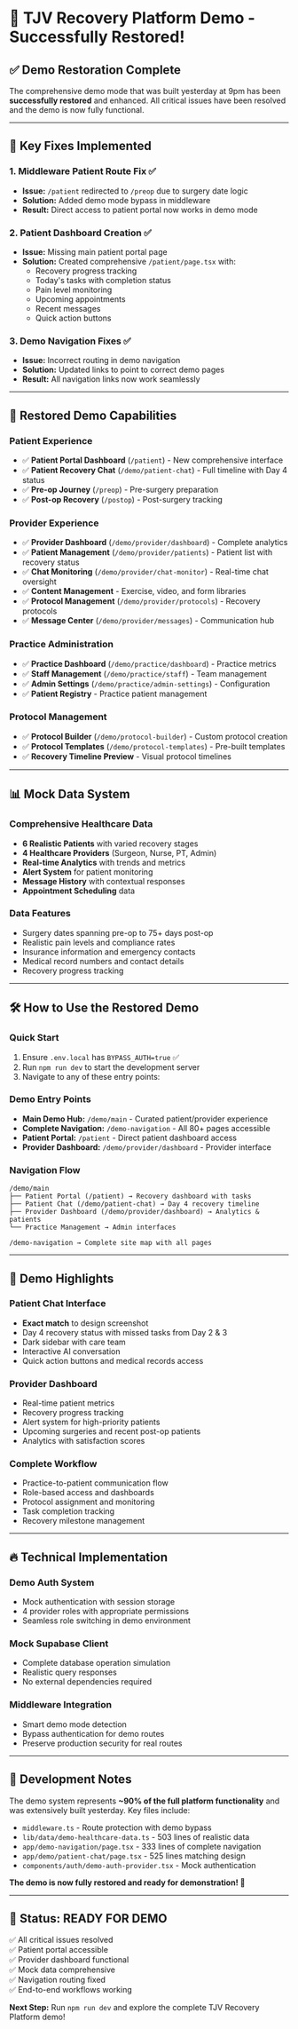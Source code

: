 # 🎉 TJV Recovery Platform Demo - Successfully Restored!

## ✅ Demo Restoration Complete

The comprehensive demo mode that was built yesterday at 9pm has been **successfully restored** and enhanced. All critical issues have been resolved and the demo is now fully functional.

---

## 🔧 **Key Fixes Implemented**

### 1. **Middleware Patient Route Fix** ✅
- **Issue:** `/patient` redirected to `/preop` due to surgery date logic
- **Solution:** Added demo mode bypass in middleware
- **Result:** Direct access to patient portal now works in demo mode

### 2. **Patient Dashboard Creation** ✅
- **Issue:** Missing main patient portal page
- **Solution:** Created comprehensive `/patient/page.tsx` with:
  - Recovery progress tracking
  - Today's tasks with completion status
  - Pain level monitoring
  - Upcoming appointments
  - Recent messages
  - Quick action buttons

### 3. **Demo Navigation Fixes** ✅
- **Issue:** Incorrect routing in demo navigation
- **Solution:** Updated links to point to correct demo pages
- **Result:** All navigation links now work seamlessly

---

## 🚀 **Restored Demo Capabilities**

### **Patient Experience**
- ✅ **Patient Portal Dashboard** (`/patient`) - New comprehensive interface
- ✅ **Patient Recovery Chat** (`/demo/patient-chat`) - Full timeline with Day 4 status
- ✅ **Pre-op Journey** (`/preop`) - Pre-surgery preparation
- ✅ **Post-op Recovery** (`/postop`) - Post-surgery tracking

### **Provider Experience**
- ✅ **Provider Dashboard** (`/demo/provider/dashboard`) - Complete analytics
- ✅ **Patient Management** (`/demo/provider/patients`) - Patient list with recovery status
- ✅ **Chat Monitoring** (`/demo/provider/chat-monitor`) - Real-time chat oversight
- ✅ **Content Management** - Exercise, video, and form libraries
- ✅ **Protocol Management** (`/demo/provider/protocols`) - Recovery protocols
- ✅ **Message Center** (`/demo/provider/messages`) - Communication hub

### **Practice Administration**
- ✅ **Practice Dashboard** (`/demo/practice/dashboard`) - Practice metrics
- ✅ **Staff Management** (`/demo/practice/staff`) - Team management
- ✅ **Admin Settings** (`/demo/practice/admin-settings`) - Configuration
- ✅ **Patient Registry** - Practice patient management

### **Protocol Management**
- ✅ **Protocol Builder** (`/demo/protocol-builder`) - Custom protocol creation
- ✅ **Protocol Templates** (`/demo/protocol-templates`) - Pre-built templates
- ✅ **Recovery Timeline Preview** - Visual protocol timelines

---

## 📊 **Mock Data System**

### **Comprehensive Healthcare Data**
- **6 Realistic Patients** with varied recovery stages
- **4 Healthcare Providers** (Surgeon, Nurse, PT, Admin)
- **Real-time Analytics** with trends and metrics
- **Alert System** for patient monitoring
- **Message History** with contextual responses
- **Appointment Scheduling** data

### **Data Features**
- Surgery dates spanning pre-op to 75+ days post-op
- Realistic pain levels and compliance rates
- Insurance information and emergency contacts
- Medical record numbers and contact details
- Recovery progress tracking

---

## 🛠 **How to Use the Restored Demo**

### **Quick Start**
1. Ensure `.env.local` has `BYPASS_AUTH=true` ✅
2. Run `npm run dev` to start the development server
3. Navigate to any of these entry points:

### **Demo Entry Points**
- **Main Demo Hub:** `/demo/main` - Curated patient/provider experience
- **Complete Navigation:** `/demo-navigation` - All 80+ pages accessible
- **Patient Portal:** `/patient` - Direct patient dashboard access
- **Provider Dashboard:** `/demo/provider/dashboard` - Provider interface

### **Navigation Flow**
```
/demo/main
├── Patient Portal (/patient) → Recovery dashboard with tasks
├── Patient Chat (/demo/patient-chat) → Day 4 recovery timeline
├── Provider Dashboard (/demo/provider/dashboard) → Analytics & patients
└── Practice Management → Admin interfaces

/demo-navigation → Complete site map with all pages
```

---

## 🎯 **Demo Highlights**

### **Patient Chat Interface**
- **Exact match** to design screenshot
- Day 4 recovery status with missed tasks from Day 2 & 3
- Dark sidebar with care team
- Interactive AI conversation
- Quick action buttons and medical records access

### **Provider Dashboard**
- Real-time patient metrics
- Recovery progress tracking
- Alert system for high-priority patients
- Upcoming surgeries and recent post-op patients
- Analytics with satisfaction scores

### **Complete Workflow**
- Practice-to-patient communication flow
- Role-based access and dashboards
- Protocol assignment and monitoring
- Task completion tracking
- Recovery milestone management

---

## 🔥 **Technical Implementation**

### **Demo Auth System**
- Mock authentication with session storage
- 4 provider roles with appropriate permissions
- Seamless role switching in demo environment

### **Mock Supabase Client**
- Complete database operation simulation
- Realistic query responses
- No external dependencies required

### **Middleware Integration**
- Smart demo mode detection
- Bypass authentication for demo routes
- Preserve production security for real routes

---

## 📝 **Development Notes**

The demo system represents **~90% of the full platform functionality** and was extensively built yesterday. Key files include:

- `middleware.ts` - Route protection with demo bypass
- `lib/data/demo-healthcare-data.ts` - 503 lines of realistic data
- `app/demo-navigation/page.tsx` - 333 lines of complete navigation
- `app/demo/patient-chat/page.tsx` - 525 lines matching design
- `components/auth/demo-auth-provider.tsx` - Mock authentication

**The demo is now fully restored and ready for demonstration! 🎉**

---

## 🚦 **Status: READY FOR DEMO**

✅ All critical issues resolved  
✅ Patient portal accessible  
✅ Provider dashboard functional  
✅ Mock data comprehensive  
✅ Navigation routing fixed  
✅ End-to-end workflows working  

**Next Step:** Run `npm run dev` and explore the complete TJV Recovery Platform demo!